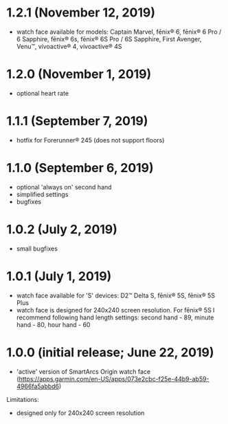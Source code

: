 # 1.2.1 (November 12, 2019)
* watch face available for models: Captain Marvel, fēnix® 6, fēnix® 6 Pro / 6 Sapphire, fēnix® 6s, fēnix® 6S Pro / 6S Sapphire, First Avenger, Venu™, vívoactive® 4, vívoactive® 4S

# 1.2.0 (November 1, 2019)
* optional heart rate

# 1.1.1 (September 7, 2019)
* hotfix for Forerunner® 245 (does not support floors)

# 1.1.0 (September 6, 2019)
* optional 'always on' second hand
* simplified settings
* bugfixes

# 1.0.2 (July 2, 2019)
* small bugfixes

# 1.0.1 (July 1, 2019)
* watch face available for 'S' devices: D2™ Delta S, fēnix® 5S, fēnix® 5S Plus
* watch face is designed for 240x240 screen resolution. For fēnix® 5S I recommend following hand length settings: second hand - 89, minute hand - 80, hour hand - 60

# 1.0.0 (initial release; June 22, 2019)
* 'active' version of SmartArcs Origin watch face (https://apps.garmin.com/en-US/apps/073e2cbc-f25e-44b9-ab59-4966fa5abbd6)

Limitations:
* designed only for 240x240 screen resolution
